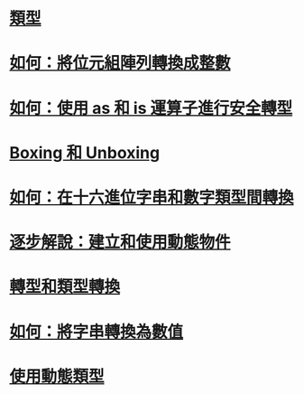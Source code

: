 # [類型](index.md)
# [如何：將位元組陣列轉換成整數](how-to-convert-a-byte-array-to-an-int.md)
# [如何：使用 as 和 is 運算子進行安全轉型](how-to-safely-cast-by-using-as-and-is-operators.md)
# [Boxing 和 Unboxing](boxing-and-unboxing.md)
# [如何：在十六進位字串和數字類型間轉換](how-to-convert-between-hexadecimal-strings-and-numeric-types.md)
# [逐步解說：建立和使用動態物件](walkthrough-creating-and-using-dynamic-objects.md)
# [轉型和類型轉換](casting-and-type-conversions.md)
# [如何：將字串轉換為數值](how-to-convert-a-string-to-a-number.md)
# [使用動態類型](using-type-dynamic.md)
